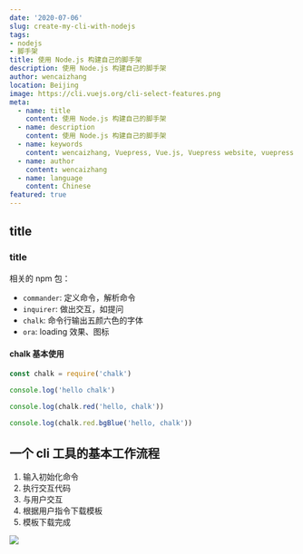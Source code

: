 ```yaml
---
date: '2020-07-06'
slug: create-my-cli-with-nodejs
tags:
- nodejs
- 脚手架
title: 使用 Node.js 构建自己的脚手架
description: 使用 Node.js 构建自己的脚手架
author: wencaizhang
location: Beijing
image: https://cli.vuejs.org/cli-select-features.png
meta:
  - name: title
    content: 使用 Node.js 构建自己的脚手架
  - name: description
    content: 使用 Node.js 构建自己的脚手架
  - name: keywords
    content: wencaizhang, Vuepress, Vue.js, Vuepress website, vuepress blog, vuepress theme, vuepress blog theme, vue blog, create vuepress blog, blog theme, create a blog
  - name: author
    content: wencaizhang
  - name: language
    content: Chinese
featured: true
---
```



## title

### title

相关的 npm 包：

- `commander`: 定义命令，解析命令
- `inquirer`: 做出交互，如提问
- `chalk`: 命令行输出五颜六色的字体
- `ora`: loading 效果、图标

#### chalk 基本使用

```js
const chalk = require('chalk')

console.log('hello chalk')

console.log(chalk.red('hello, chalk'))

console.log(chalk.red.bgBlue('hello, chalk'))
```

## 一个 cli 工具的基本工作流程

1. 输入初始化命令
2. 执行交互代码
3. 与用户交互
4. 根据用户指令下载模板
5. 模板下载完成

![](https://cli.vuejs.org/cli-select-features.png)